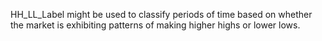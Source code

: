 HH_LL_Label might be used to classify periods of time based on 
whether the market is exhibiting patterns of making higher highs or lower lows.

